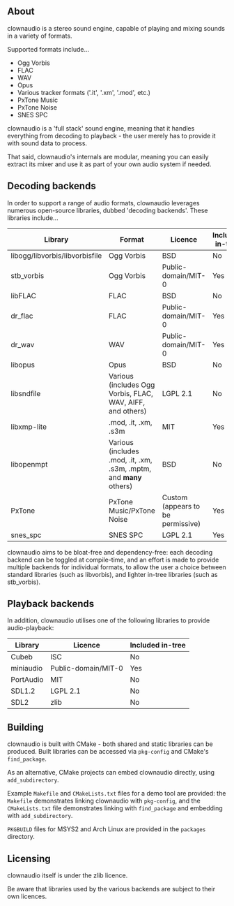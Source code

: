 ## About

clownaudio is a stereo sound engine, capable of playing and mixing sounds in a
variety of formats.

Supported formats include...
* Ogg Vorbis
* FLAC
* WAV
* Opus
* Various tracker formats ('.it', '.xm', '.mod', etc.)
* PxTone Music
* PxTone Noise
* SNES SPC

clownaudio is a 'full stack' sound engine, meaning that it handles everything
from decoding to playback - the user merely has to provide it with sound data to
process.

That said, clownaudio's internals are modular, meaning you can easily extract
its mixer and use it as part of your own audio system if needed.


## Decoding backends

In order to support a range of audio formats, clownaudio leverages numerous
open-source libraries, dubbed 'decoding backends'. These libraries include...

Library | Format | Licence | Included in-tree
--------|--------|---------|-----------------
libogg/libvorbis/libvorbisfile | Ogg Vorbis | BSD | No
stb_vorbis | Ogg Vorbis | Public-domain/MIT-0 | Yes
libFLAC | FLAC | BSD | No
dr_flac | FLAC | Public-domain/MIT-0 | Yes
dr_wav | WAV | Public-domain/MIT-0 | Yes
libopus | Opus | BSD | No
libsndfile | Various (includes Ogg Vorbis, FLAC, WAV, AIFF, and others) | LGPL 2.1 | No
libxmp-lite | .mod, .it, .xm, .s3m | MIT | Yes
libopenmpt | Various (includes .mod, .it, .xm, .s3m, .mptm, and **many** others) | BSD | No
PxTone | PxTone Music/PxTone Noise | Custom (appears to be permissive) | Yes
snes_spc | SNES SPC | LGPL 2.1 | Yes

clownaudio aims to be bloat-free and dependency-free: each decoding backend can
be toggled at compile-time, and an effort is made to provide multiple backends
for individual formats, to allow the user a choice between standard libraries
(such as libvorbis), and lighter in-tree libraries (such as stb_vorbis).


## Playback backends

In addition, clownaudio utilises one of the following libraries to provide
audio-playback:

Library   | Licence  | Included in-tree
----------|----------|-----------------
Cubeb     | ISC      | No
miniaudio | Public-domain/MIT-0 | Yes
PortAudio | MIT      | No
SDL1.2    | LGPL 2.1 | No
SDL2      | zlib     | No


## Building

clownaudio is built with CMake - both shared and static libraries can be
produced. Built libraries can be accessed via `pkg-config` and CMake's
`find_package`.

As an alternative, CMake projects can embed clownaudio directly, using
`add_subdirectory`.

Example `Makefile` and `CMakeLists.txt` files for a demo tool are provided: the
`Makefile` demonstrates linking clownaudio with `pkg-config`, and the
`CMakeLists.txt` file demonstrates linking with `find_package` and embedding
with `add_subdirectory`.

`PKGBUILD` files for MSYS2 and Arch Linux are provided in the `packages`
directory.


## Licensing

clownaudio itself is under the zlib licence.

Be aware that libraries used by the various backends are subject to
their own licences.
